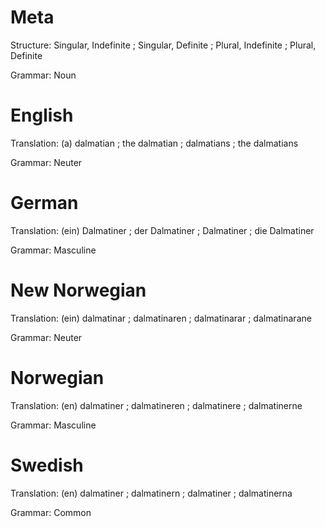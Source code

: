 Meta
====

Structure: Singular, Indefinite ; Singular, Definite ; Plural, Indefinite ; Plural, Definite

Grammar:   Noun



English
=======

Translation: (a) dalmatian ; the dalmatian ; dalmatians ; the dalmatians

Grammar:     Neuter



German
======

Translation: (ein) Dalmatiner ; der Dalmatiner ; Dalmatiner ; die Dalmatiner

Grammar:     Masculine



New Norwegian
=============

Translation: (ein) dalmatinar ; dalmatinaren ; dalmatinarar ; dalmatinarane

Grammar:     Neuter



Norwegian
=========

Translation: (en) dalmatiner ; dalmatineren ; dalmatinere ; dalmatinerne

Grammar:     Masculine



Swedish
=======

Translation: (en) dalmatiner ; dalmatinern ; dalmatiner ; dalmatinerna

Grammar:     Common
